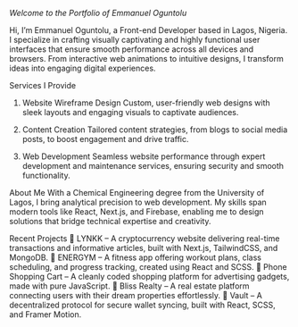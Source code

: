 *Welcome to the Portfolio of Emmanuel Oguntolu*

Hi, I’m Emmanuel Oguntolu, a Front-end Developer based in Lagos, Nigeria. I specialize in crafting visually captivating and highly functional user interfaces that ensure smooth performance across all devices and browsers. From interactive web animations to intuitive designs, I transform ideas into engaging digital experiences.

Services I Provide
1. Website Wireframe Design
Custom, user-friendly web designs with sleek layouts and engaging visuals to captivate audiences.

2. Content Creation
Tailored content strategies, from blogs to social media posts, to boost engagement and drive traffic.

3. Web Development
Seamless website performance through expert development and maintenance services, ensuring security and smooth functionality.

About Me
With a Chemical Engineering degree from the University of Lagos, I bring analytical precision to web development. My skills span modern tools like React, Next.js, and Firebase, enabling me to design solutions that bridge technical expertise and creativity.

Recent Projects
🔹 LYNKK – A cryptocurrency website delivering real-time transactions and informative articles, built with Next.js, TailwindCSS, and MongoDB.
🔹 ENERGYM – A fitness app offering workout plans, class scheduling, and progress tracking, created using React and SCSS.
🔹 Phone Shopping Cart – A cleanly coded shopping platform for advertising gadgets, made with pure JavaScript.
🔹 Bliss Realty – A real estate platform connecting users with their dream properties effortlessly.
🔹 Vault – A decentralized protocol for secure wallet syncing, built with React, SCSS, and Framer Motion.
